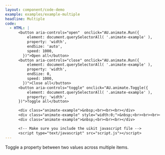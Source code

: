 ```yaml
---
layout: component/code-demo
example: examples/example-multiple
headline: Multiple
code:
  - HTML: |
      <button aria-controls="open"  onclick="AU.animate.Run({ 
          element: document.querySelectorAll( '.animate-example' ),
          property: 'width',
          endSize: 'auto',
          speed: 1000,
        })">Open all</button>
      <button aria-controls="close" onclick="AU.animate.Run({ 
          element: document.querySelectorAll( '.animate-example' ),
          property: 'width',
          endSize: 0,
          speed: 1000,
        })">Close all</button>
      <button aria-controls="toggle" onclick="AU.animate.Toggle({ 
          element: document.querySelectorAll( '.animate-example' ),
          property: 'width',
      })">Toggle all</button>

      <div class="animate-example">&nbsp;<br><br><br></div>
      <div class="animate-example" style="width:0;">&nbsp;<br><br><br></div>
      <div class="animate-example">&nbsp;<br><br><br></div>

      <!-- Make sure you include the uikit javascript file -->
      <script type="text/javascript" src="script.js"></script>
---
```


Toggle a property between two values across multiple items.
